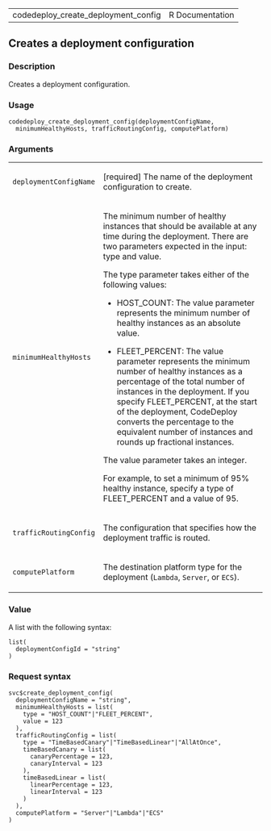 <table style="width: 100%;">
<tbody>
<tr class="odd">
<td>codedeploy_create_deployment_config</td>
<td style="text-align: right;">R Documentation</td>
</tr>
</tbody>
</table>

## Creates a deployment configuration

### Description

Creates a deployment configuration.

### Usage

    codedeploy_create_deployment_config(deploymentConfigName,
      minimumHealthyHosts, trafficRoutingConfig, computePlatform)

### Arguments

<table>
<colgroup>
<col style="width: 35%" />
<col style="width: 65%" />
</colgroup>
<tbody>
<tr class="odd">
<td><code
id="codedeploy_create_deployment_config_:_deploymentConfigName">deploymentConfigName</code></td>
<td><p>[required] The name of the deployment configuration to
create.</p></td>
</tr>
<tr class="even">
<td><code
id="codedeploy_create_deployment_config_:_minimumHealthyHosts">minimumHealthyHosts</code></td>
<td><p>The minimum number of healthy instances that should be available
at any time during the deployment. There are two parameters expected in
the input: type and value.</p>
<p>The type parameter takes either of the following values:</p>
<ul>
<li><p>HOST_COUNT: The value parameter represents the minimum number of
healthy instances as an absolute value.</p></li>
<li><p>FLEET_PERCENT: The value parameter represents the minimum number
of healthy instances as a percentage of the total number of instances in
the deployment. If you specify FLEET_PERCENT, at the start of the
deployment, CodeDeploy converts the percentage to the equivalent number
of instances and rounds up fractional instances.</p></li>
</ul>
<p>The value parameter takes an integer.</p>
<p>For example, to set a minimum of 95% healthy instance, specify a type
of FLEET_PERCENT and a value of 95.</p></td>
</tr>
<tr class="odd">
<td><code
id="codedeploy_create_deployment_config_:_trafficRoutingConfig">trafficRoutingConfig</code></td>
<td><p>The configuration that specifies how the deployment traffic is
routed.</p></td>
</tr>
<tr class="even">
<td><code
id="codedeploy_create_deployment_config_:_computePlatform">computePlatform</code></td>
<td><p>The destination platform type for the deployment
(<code>Lambda</code>, <code>Server</code>, or
<code>ECS</code>).</p></td>
</tr>
</tbody>
</table>

### Value

A list with the following syntax:

    list(
      deploymentConfigId = "string"
    )

### Request syntax

    svc$create_deployment_config(
      deploymentConfigName = "string",
      minimumHealthyHosts = list(
        type = "HOST_COUNT"|"FLEET_PERCENT",
        value = 123
      ),
      trafficRoutingConfig = list(
        type = "TimeBasedCanary"|"TimeBasedLinear"|"AllAtOnce",
        timeBasedCanary = list(
          canaryPercentage = 123,
          canaryInterval = 123
        ),
        timeBasedLinear = list(
          linearPercentage = 123,
          linearInterval = 123
        )
      ),
      computePlatform = "Server"|"Lambda"|"ECS"
    )

